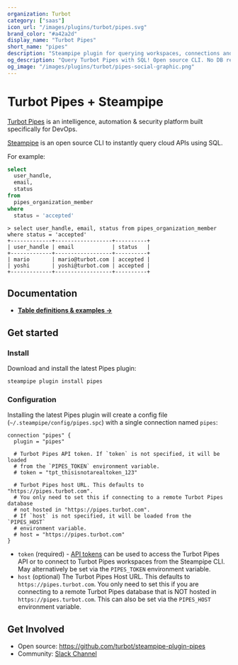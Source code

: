 ```yaml
---
organization: Turbot
category: ["saas"]
icon_url: "/images/plugins/turbot/pipes.svg"
brand_color: "#a42a2d"
display_name: "Turbot Pipes"
short_name: "pipes"
description: "Steampipe plugin for querying workspaces, connections and more from Turbot Pipes."
og_description: "Query Turbot Pipes with SQL! Open source CLI. No DB required."
og_image: "/images/plugins/turbot/pipes-social-graphic.png"
---
```


# Turbot Pipes + Steampipe

[Turbot Pipes](https://turbot.com/pipes) is an intelligence, automation & security platform built specifically for DevOps.

[Steampipe](https://steampipe.io) is an open source CLI to instantly query cloud APIs using SQL.

For example:

```sql
select
  user_handle,
  email,
  status
from
  pipes_organization_member
where
  status = 'accepted'
```

```
> select user_handle, email, status from pipes_organization_member where status = 'accepted'
+-------------+------------------+----------+
| user_handle | email            | status   |
+-------------+------------------+----------+
| mario       | mario@turbot.com | accepted |
| yoshi       | yoshi@turbot.com | accepted |
+-------------+------------------+----------+
```

## Documentation

- **[Table definitions & examples →](/plugins/turbot/pipes/tables)**

## Get started

### Install

Download and install the latest Pipes plugin:

```bash
steampipe plugin install pipes
```

### Configuration

Installing the latest Pipes plugin will create a config file (`~/.steampipe/config/pipes.spc`) with a single connection named `pipes`:

```hcl
connection "pipes" {
  plugin = "pipes"

  # Turbot Pipes API token. If `token` is not specified, it will be loaded
  # from the `PIPES_TOKEN` environment variable.
  # token = "tpt_thisisnotarealtoken_123"

  # Turbot Pipes host URL. This defaults to "https://pipes.turbot.com".
  # You only need to set this if connecting to a remote Turbot Pipes database
  # not hosted in "https://pipes.turbot.com".
  # If `host` is not specified, it will be loaded from the `PIPES_HOST`
  # environment variable.
  # host = "https://pipes.turbot.com"
}
```

- `token` (required) - [API tokens](https://turbot.com/pipes/docs/profile#tokens) can be used to access the Turbot Pipes API or to connect to Turbot Pipes workspaces from the Steampipe CLI. May alternatively be set via the `PIPES_TOKEN` environment variable.
- `host` (optional) The Turbot Pipes Host URL. This defaults to `https://pipes.turbot.com`. You only need to set this if you are connecting to a remote Turbot Pipes database that is NOT hosted in `https://pipes.turbot.com`. This can also be set via the `PIPES_HOST` environment variable.

## Get Involved

- Open source: https://github.com/turbot/steampipe-plugin-pipes
- Community: [Slack Channel](https://steampipe.io/community/join)
